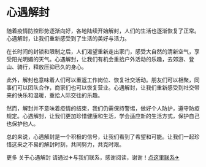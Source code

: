 # 心遇解封

随着疫情防控形势逐渐向好，各地陆续开始解封，人们的生活也逐渐恢复了正常。心遇解封，让我们重新感受到了生活的美好与活力。

在长时间的封锁和限制之后，人们渴望重新走出家门，感受大自然的清新空气，享受阳光明媚的天气。心遇解封，让我们有机会重拾户外活动的乐趣，去郊游、登山、骑行，释放压抑已久的身心。

此外，解封也意味着人们可以重返工作岗位、恢复社交活动。朋友们可以相聚，同事们可以团队合作，商家们也可以恢复营业。心遇解封，让我们重新感受到社交带来的快乐和温暖，重拾人际交往的乐趣。

然而，解封并不意味着疫情的结束，我们仍需保持警惕，做好个人防护，遵守防疫规定。心遇解封，让我们更加珍惜健康和生活，学会适应新的生活方式，保护自己也保护他人。

总的来说，心遇解封是一个积极的信号，让我们看到了希望和可能。让我们一起珍惜这来之不易的解封时刻，共同努力，共克时艰。

更多 关于心遇解封 请通过✈与我们联系，感谢阅读，谢谢！[点这里联系✈](https://sms.k02.cc)